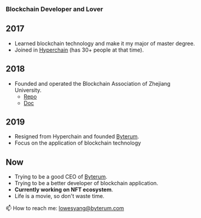 ### Blockchain Developer and Lover

## 2017

- Learned blockchain technology and make it my major of master degree.
- Joined in [Hyperchain](https://hyperchain.cn) (has 30+ people at that time).

## 2018

- Founded and operated the Blockchain Association of Zhejiang University.
  - [Repo](https://github.com/Blockchain-zju)
  - [Doc](https://docs.zjubca.org)

## 2019

- Resigned from Hyperchain and founded [Byterum](https://byterum.com).
- Focus on the application of blockchain technology

## Now

- Trying to be a good CEO of [Byterum](https://byterum.com).
- Trying to be a better developer of blockchain application.
- **Currently working on NFT ecosystem**.
- Life is a movie, so don't waste time.

📫 How to reach me: lowesyang@byterum.com
